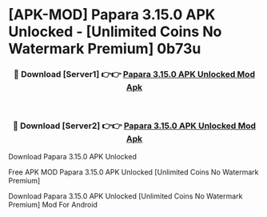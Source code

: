 # [APK-MOD] Papara 3.15.0 APK Unlocked - [Unlimited Coins No Watermark Premium] 0b73u



<div align="center">
<h3>🔴 Download [Server1] 👉👉 <a href="https://momento.my/?title=Papara_3.15.0_APK_Unlocked">Papara 3.15.0 APK Unlocked Mod Apk</a></h3><br>

<h3>🔴 Download [Server2] 👉👉 <a href="https://momento.my/?title=Papara_3.15.0_APK_Unlocked">Papara 3.15.0 APK Unlocked Mod Apk</a></h3>
</div>



Download Papara 3.15.0 APK Unlocked 

Free APK MOD Papara 3.15.0 APK Unlocked [Unlimited Coins No Watermark Premium]

Download Papara 3.15.0 APK Unlocked [Unlimited Coins No Watermark Premium] Mod For Android
